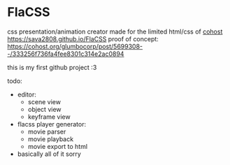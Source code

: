 # FlaCSS
css presentation/animation creator made for the limited html/css of [cohost](https://cohost.org/rc/tagged/css%20crimes)  
https://sava2808.github.io/FlaCSS
proof of concept: https://cohost.org/glumbocorp/post/5699308--/333256f736fa4fee8301c314e2ac0894

this is my first github project :3 

todo:
- editor:
  * scene view
  * object view
  * keyframe view
- flacss player generator:
  * movie parser
  * movie playback
  * movie export to html
- basically all of it sorry
